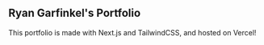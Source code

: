 ## Ryan Garfinkel's Portfolio
This portfolio is made with Next.js and TailwindCSS, and hosted on Vercel!